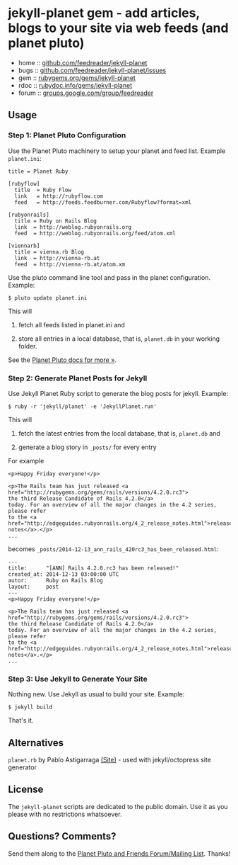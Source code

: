 # jekyll-planet gem - add articles, blogs to your site via web feeds (and planet pluto)


* home  :: [github.com/feedreader/jekyll-planet](https://github.com/feedreader/jekyll-planet)
* bugs  :: [github.com/feedreader/jekyll-planet/issues](https://github.com/feedreader/jekyll-planet/issues)
* gem   :: [rubygems.org/gems/jekyll-planet](https://rubygems.org/gems/jekyll-planet)
* rdoc  :: [rubydoc.info/gems/jekyll-planet](http://rubydoc.info/gems/jekyll-planet)
* forum :: [groups.google.com/group/feedreader](http://groups.google.com/group/feedreader)


## Usage

### Step 1: Planet Pluto Configuration

Use the Planet Pluto machinery to setup your planet and feed list.
Example `planet.ini`:

~~~
title = Planet Ruby

[rubyflow]
  title  = Ruby Flow
  link   = http://rubyflow.com
  feed   = http://feeds.feedburner.com/Rubyflow?format=xml

[rubyonrails]
  title = Ruby on Rails Blog
  link  = http://weblog.rubyonrails.org
  feed  = http://weblog.rubyonrails.org/feed/atom.xml

[viennarb]
  title = vienna.rb Blog
  link  = http://vienna-rb.at
  feed  = http://vienna-rb.at/atom.xm
~~~

Use the pluto command line tool
and pass in the planet configuration. Example:

~~~
$ pluto update planet.ini
~~~

This will

1) fetch all feeds listed in planet.ini and

2) store all entries in a local database, that is, `planet.db` in your working folder.

See the [Planet Pluto docs for more »](http://feedreader.github.io).


### Step 2: Generate Planet Posts for Jekyll

Use Jekyll Planet Ruby script to generate the blog posts for jekyll. Example:

~~~
$ ruby -r 'jekyll/planet' -e 'JekyllPlanet.run'
~~~


This will

1) fetch the latest entries from the local database, that is, `planet.db` and

2) generate a blog story in `_posts/` for every entry

For example

~~~
<p>Happy Friday everyone!</p>

<p>The Rails team has just released <a href="http://rubygems.org/gems/rails/versions/4.2.0.rc3">
the third Release Candidate of Rails 4.2.0</a>
today. For an overview of all the major changes in the 4.2 series, please refer
to the <a href="http://edgeguides.rubyonrails.org/4_2_release_notes.html">release notes</a>.</p>
...
~~~

becomes `_posts/2014-12-13_ann_rails_420rc3_has_been_released.html`:

~~~
---
title:      "[ANN] Rails 4.2.0.rc3 has been released!"
created_at: 2014-12-13 03:00:00 UTC
autor:      Ruby on Rails Blog
layout:     post
---
<p>Happy Friday everyone!</p>

<p>The Rails team has just released <a href="http://rubygems.org/gems/rails/versions/4.2.0.rc3">
the third Release Candidate of Rails 4.2.0</a>
today. For an overview of all the major changes in the 4.2 series, please refer
to the <a href="http://edgeguides.rubyonrails.org/4_2_release_notes.html">release notes</a>.</p>
...
~~~


### Step 3: Use Jekyll to Generate Your Site

Nothing new. Use Jekyll as usual to build your site. Example:

~~~
$ jekyll build
~~~

That's it.



## Alternatives

`planet.rb` by Pablo Astigarraga [(Site)](https://github.com/pote/planet.rb) - used with jekyll/octopress site generator



## License

The `jekyll-planet` scripts are dedicated to the public domain.
Use it as you please with no restrictions whatsoever.

## Questions? Comments?

Send them along to the [Planet Pluto and Friends Forum/Mailing List](http://groups.google.com/group/feedreader).
Thanks!
